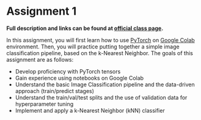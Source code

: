 # Assignment 1

**Full description and links can be found at [official class page](https://web.eecs.umich.edu/~justincj/teaching/eecs498/assignment1.html).**

In this assignment, you will first learn how to use [PyTorch](https://pytorch.org/) on [Google Colab](https://colab.research.google.com/) environment. Then, you will practice putting together a simple image classification pipeline, based on the k-Nearest Neighbor. The goals of this assignment are as follows:

- Develop proficiency with PyTorch tensors
- Gain experience using notebooks on Google Colab
- Understand the basic Image Classification pipeline and the data-driven approach (train/predict stages)
- Understand the train/val/test splits and the use of validation data for hyperparameter tuning
- Implement and apply a k-Nearest Neighbor (kNN) classifier